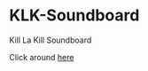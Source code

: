 # KLK-Soundboard
Kill La Kill Soundboard

Click around [here](https://paul-uu.github.io/KLK-Soundboard/)
